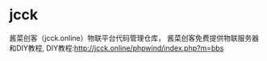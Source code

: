 # jcck
酱菜创客（jcck.online）物联平台代码管理仓库，
酱菜创客免费提供物联服务器和DIY教程,
DIY教程:http://jcck.online/phpwind/index.php?m=bbs
